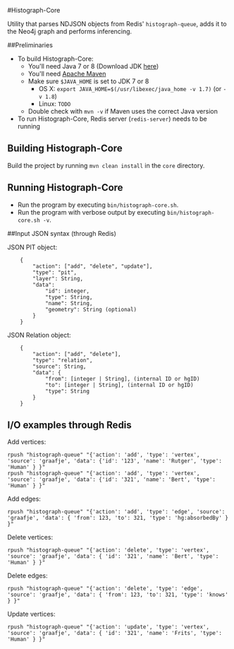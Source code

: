 #Histograph-Core

Utility that parses NDJSON objects from Redis' `histograph-queue`, adds it to the Neo4j graph and performs inferencing.

##Preliminaries

- To build Histograph-Core:
  - You'll need Java 7 or 8 (Download JDK [here](http://www.oracle.com/technetwork/java/javase/downloads/index.html))
  - You'll need [Apache Maven](http://maven.apache.org/)
  - Make sure `$JAVA_HOME` is set to JDK 7 or 8
    - OS X: `export JAVA_HOME=$(/usr/libexec/java_home -v 1.7)` (or `-v 1.8`)
    - Linux: `TODO`
  - Double check with `mvn -v` if Maven uses the correct Java version
- To run Histograph-Core, Redis server (`redis-server`) needs to be running

## Building Histograph-Core

Build the project by running `mvn clean install` in the `core` directory.

## Running Histograph-Core

- Run the program by executing `bin/histograph-core.sh`.
- Run the program with verbose output by executing `bin/histograph-core.sh -v`.

##Input JSON syntax (through Redis)

JSON PIT object:

```
	{
		"action": ["add", "delete", "update"],
		"type": "pit",
		"layer": String,
		"data":
			"id": integer,
			"type": String,
			"name": String,
			"geometry": String (optional)
		}
	}
```
	
JSON Relation object:

```
	{
		"action": ["add", "delete"],
		"type": "relation",
		"source": String,
		"data": {
			"from": [integer | String], (internal ID or hgID)
			"to": [integer | String], (internal ID or hgID)
			"type": String
		}
	}
```

## I/O examples through Redis
  
Add vertices:

```
rpush "histograph-queue" "{'action': 'add', 'type': 'vertex', 'source': 'graafje', 'data': {'id': '123', 'name': 'Rutger', 'type': 'Human' } }"
rpush "histograph-queue" "{'action': 'add', 'type': 'vertex', 'source': 'graafje', 'data': {'id': '321', 'name': 'Bert', 'type': 'Human' } }"
```

Add edges:

```
rpush "histograph-queue" "{'action': 'add', 'type': 'edge', 'source': 'graafje', 'data': { 'from': 123, 'to': 321, 'type': 'hg:absorbedBy' } }"
```

Delete vertices:

```
rpush "histograph-queue" "{'action': 'delete', 'type': 'vertex', 'source': 'graafje', 'data': { 'id': '321', 'name': 'Bert', 'type': 'Human' } }"
```

Delete edges:

```
rpush "histograph-queue" "{'action': 'delete', 'type': 'edge', 'source': 'graafje', 'data': { 'from': 123, 'to': 321, 'type': 'knows' } }"
```

Update vertices:

```
rpush "histograph-queue" "{'action': 'update', 'type': 'vertex', 'source': 'graafje', 'data': { 'id': '321', 'name': 'Frits', 'type': 'Human' } }"
```

